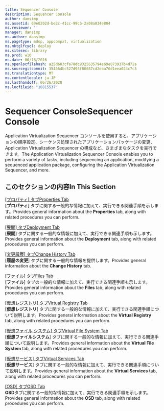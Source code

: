 ```yaml
---
title: Sequencer Console
description: Sequencer Console
author: dansimp
ms.assetid: 69e0202d-be2c-41cc-99cb-2a08a034e804
ms.reviewer: ''
manager: dansimp
ms.author: dansimp
ms.pagetype: mdop, appcompat, virtualization
ms.mktglfcycl: deploy
ms.sitesec: library
ms.prod: w10
ms.date: 06/16/2016
ms.openlocfilehash: a25d603cfa78dc9325635794e69e073937b4d72a
ms.sourcegitcommit: 354664bc527d93f80687cd2eba70d1eea024c7c3
ms.translationtype: MT
ms.contentlocale: ja-JP
ms.lasthandoff: 06/26/2020
ms.locfileid: "10815537"
---
```

# <span data-ttu-id="be610-103">Sequencer Console</span><span class="sxs-lookup"><span data-stu-id="be610-103">Sequencer Console</span></span>


<span data-ttu-id="be610-104">Application Virtualization Sequencer コンソールを使用すると、アプリケーションの順序設定、シーケンス処理されたアプリケーションパッケージの変更、Application Virtualization Sequencer の構成など、さまざまなタスクを実行できます。</span><span class="sxs-lookup"><span data-stu-id="be610-104">The Application Virtualization Sequencer Console enables you to perform a variety of tasks, including sequencing an application, modifying a sequenced application package, configuring the Application Virtualization Sequencer, and more.</span></span>

## <span data-ttu-id="be610-105">このセクションの内容</span><span class="sxs-lookup"><span data-stu-id="be610-105">In This Section</span></span>


<a href="" id="properties-tab"></a>[<span data-ttu-id="be610-106">[プロパティ] タブ</span><span class="sxs-lookup"><span data-stu-id="be610-106">Properties Tab</span></span>](properties-tab-keep.md)  
<span data-ttu-id="be610-107">[**プロパティ**] タブに関する一般的な情報に加えて、実行できる関連手順を示します。</span><span class="sxs-lookup"><span data-stu-id="be610-107">Provides general information about the **Properties** tab, along with related procedures you can perform.</span></span>

<a href="" id="deployment-tab"></a>[<span data-ttu-id="be610-108">[展開] タブ</span><span class="sxs-lookup"><span data-stu-id="be610-108">Deployment Tab</span></span>](deployment-tab.md)  
<span data-ttu-id="be610-109">[**展開**] タブに関する一般的な情報に加えて、実行できる関連手順も示します。</span><span class="sxs-lookup"><span data-stu-id="be610-109">Provides general information about the **Deployment** tab, along with related procedures you can perform.</span></span>

<a href="" id="change-history-tab"></a>[<span data-ttu-id="be610-110">[変更履歴] タブ</span><span class="sxs-lookup"><span data-stu-id="be610-110">Change History Tab</span></span>](change-history-tab-keep.md)  
<span data-ttu-id="be610-111">[**履歴の変更**] タブに関する一般的な情報を提供します。</span><span class="sxs-lookup"><span data-stu-id="be610-111">Provides general information about the **Change History** tab.</span></span>

<a href="" id="files-tab"></a>[<span data-ttu-id="be610-112">[ファイル] タブ</span><span class="sxs-lookup"><span data-stu-id="be610-112">Files Tab</span></span>](files-tab-keep.md)  
<span data-ttu-id="be610-113">[**ファイル**] タブの一般的な情報に加えて、実行できる関連手順も示します。</span><span class="sxs-lookup"><span data-stu-id="be610-113">Provides general information about the **Files** tab, along with related procedures you can perform.</span></span>

<a href="" id="virtual-registry-tab"></a>[<span data-ttu-id="be610-114">[仮想レジストリ] タブ</span><span class="sxs-lookup"><span data-stu-id="be610-114">Virtual Registry Tab</span></span>](virtual-registry-tab-keep.md)  
<span data-ttu-id="be610-115">[**仮想レジストリ**] タブに関する一般的な情報に加えて、実行できる関連手順について説明します。</span><span class="sxs-lookup"><span data-stu-id="be610-115">Provides general information about the **Virtual Registry** tab, along with related procedures you can perform.</span></span>

<a href="" id="virtual-file-system-tab"></a>[<span data-ttu-id="be610-116">[仮想ファイル システム] タブ</span><span class="sxs-lookup"><span data-stu-id="be610-116">Virtual File System Tab</span></span>](virtual-file-system-tab-keep.md)  
<span data-ttu-id="be610-117">[**仮想ファイルシステム**] タブに関する一般的な情報に加えて、実行できる関連手順について説明します。</span><span class="sxs-lookup"><span data-stu-id="be610-117">Provides general information about the **Virtual File System** tab, along with related procedures you can perform.</span></span>

<a href="" id="virtual-services-tab"></a>[<span data-ttu-id="be610-118">[仮想サービス] タブ</span><span class="sxs-lookup"><span data-stu-id="be610-118">Virtual Services Tab</span></span>](virtual-services-tab-keep.md)  
<span data-ttu-id="be610-119">[**仮想サービス**] タブに関する一般的な情報に加えて、実行できる関連手順について説明します。</span><span class="sxs-lookup"><span data-stu-id="be610-119">Provides general information about the **Virtual Services** tab, along with related procedures you can perform.</span></span>

<a href="" id="osd-tab"></a>[<span data-ttu-id="be610-120">[OSD] タブ</span><span class="sxs-lookup"><span data-stu-id="be610-120">OSD Tab</span></span>](osd-tab-keep.md)  
<span data-ttu-id="be610-121">**OSD**タブに関する一般的な情報に加えて、実行できる関連手順を示します。</span><span class="sxs-lookup"><span data-stu-id="be610-121">Provides general information about the **OSD** tab, along with related procedures you can perform.</span></span>

 

 






